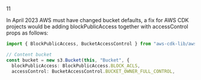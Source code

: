 11

In April 2023 AWS must have changed bucket defaults, 
a fix for AWS CDK projects would be adding blockPublicAccess together with accessControl props as follows:

```typescript
import { BlockPublicAccess, BucketAccessControl } from "aws-cdk-lib/aws-s3"; ....

// Content bucket
const bucket = new s3.Bucket(this, "Bucket", {
  blockPublicAccess: BlockPublicAccess.BLOCK_ACLS,
  accessControl: BucketAccessControl.BUCKET_OWNER_FULL_CONTROL,

```
